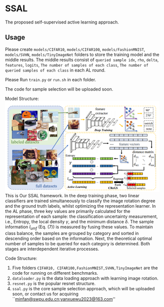 # SSAL
The proposed self-supervised active learning approach.

## Usage 
Please create  `models/CIFAR10`, `models/CIFAR100`, `models/FashionMNIST`, `models/SVHN`, `models/TinyImageNet` folders to store the training model and the middle results.
The middle results consist of `queried sample idx`, `rho`, `delta`, `features`, `logits`, `The number of samples of each class`, `The number of queried samples of each class` in each AL round.

Please Run `train.py` or `run.sh` in each folder.

The code for sample selection will be uploaded soon.

Model Structure:
![alt text](https://github.com/FanSmale/SSAL/blob/main/image.png)
This is Our SSAL framework. In the deep training phase, two linear classifiers are trained simultaneously to classify the image rotation degree and the ground truth labels, whilst optimizing the representation learner. In the AL phase, three key values are primarily calculated for the representation of each sample: the classification uncertainty measurement, i.e., Entropy, the local density $\gamma$, and the minimum distance $\delta$. The sample information $I_{umf}$ (Eq. (7)) is measured by fusing these values. To maintain class balance, the samples are grouped by category and sorted in descending order based on the information. Next, the theoretical optimal number of samples to be queried for each category is determined. Both stages are interdependent iterative processes. 


Code Structure:
1. Five folders `CIFAR10, CIFAR100,FashionMNIST,SVHN,TinyImageNet` are the code for running on different benchmarks.
2. `dataloader.py` is the data loading approach with learning image rotation.
3. `resnet.py` is the popular resnet structure.
4. `ssal.py` is the core sample selection approach, which will be uploaded soon, or contact us for acquiring ``minfan@swpu.edu.cn;yanxuewu2023@163.com''

